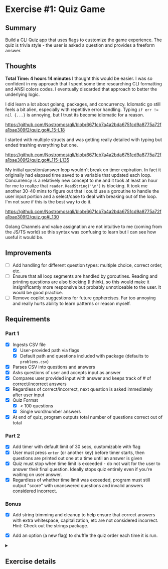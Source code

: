 # Exercise #1: Quiz Game

## Summary
Build a CLI Quiz app that uses flags to customize the game experience. The quiz is trivia style - the user is asked a question and provides a freeform answer. 

## Thoughts 
**Total Time: 4 hours 14 minutes**
I thought this would be easier. I was so confident in my approach that I spent some time researching CLI formatting and ANSI colors codes. I eventually discarded that approach to better the underlying logic. 

I did learn a lot about golang, packages, and concurrency. Idiomatic go still feels a bit alien, especially with repetitive error handling. Typing `if err != nil {...}` is annoying, but I trust its become idiomatic for a reason. 

https://github.com/Nostromos/qli/blob/6671cb7a4a2bda6751cd9a8775a72fa1bae309f2/quiz.go#L15-L18

I started with multiple structs and was getting really detailed with typing but ended trashing everything but one. 

https://github.com/Nostromos/qli/blob/6671cb7a4a2bda6751cd9a8775a72fa1bae309f2/quiz.go#L115-L135

My initial question/answer loop wouldn't break on timer expiration. In fact it originally had elapsed time saved to a variable that updated each loop. Concurrency is a relatively new concept to me and it took at least an hour for me to realize that `reader.ReadString('\n')` is blocking. It took me another 30-40 mins to figure out that I could use a goroutine to handle the user input portion and a select/case to deal with breaking out of the loop. I'm not sure if this is the best way to do it.

https://github.com/Nostromos/qli/blob/6671cb7a4a2bda6751cd9a8775a72fa1bae309f2/quiz.go#L130

Golang Channels and value assignation are not intuitive to me (coming from the JS/TS world) so this syntax was confusing to learn but I can see how useful it would be. 

## Improvements
- [ ] Add handling for different question types: multiple choice, correct order, etc.
- [ ] Ensure that all loop segments are handled by goroutines. Reading and printing questions are also blocking (I think), so this would make it insignificantly more responsive but probably unnoticeable to the user. It would be good practice. 
- [ ] Remove copilot suggestions for future gophercises. Far too annoying and really hurts ability to learn patterns or reason myself.  

## Requirements
### Part 1
- [x] Ingests CSV file
  - [x] User-provided path via flags
  - [x] Default path and questions included with package (defaults to `problems.csv`)
- [x] Parses CSV into questions and answers
- [x] Asks questions of user and accepts input as answer
- [x] Compares user provided input with answer and keeps track of # of correct/incorrect answers
- [x] Regardless of correct/incorrect, next question is asked immediately after user input
- [x] Quiz Format
  - [x] < 100 questions
  - [x] Single word/number answers
- [x] At end of quiz, program outputs total number of questions correct out of total

### Part 2
- [x] Add timer with default limit of 30 secs, customizable with flag
- [x] User must press `enter` (or another key) before timer starts, then questions are printed out one at a time until an answer is given
- [x] Quiz must stop when time limit is exceeded - do not wait for the user to answer their final question. Ideally stops quiz entirely even if you're waiting on user answer.
- [x] Regardless of whether time limit was exceeded, program must still output "score" with unanswered questions and invalid answers considered incorrect.

### Bonus
- [x] Add string trimming and cleanup to help ensure that correct answers with extra whitespace, capitalization, etc are not considered incorrect. Hint: Check out the strings package.
- [x] Add an option (a new flag) to shuffle the quiz order each time it is run.


<details>
<summary><h2> Exercise details </h2></summary>
This exercise is broken into two parts to help simplify the process of explaining it as well as to make it easier to solve. The second part is harder than the first, so if you get stuck feel free to move on to another problem then come back to part 2 later.

### Part 1
Create a program that will read in a quiz provided via a CSV file (more details below) and will then give the quiz to a user keeping track of how many questions they get right and how many they get incorrect. Regardless of whether the answer is correct or wrong the next question should be asked immediately afterwards.

The CSV file should default to problems.csv (example shown below), but the user should be able to customize the filename via a flag.

The CSV file will be in a format like below, where the first column is a question and the second column in the same row is the answer to that question.

```
5+5,10
7+3,10
1+1,2
8+3,11
1+2,3
8+6,14
3+1,4
1+4,5
5+1,6
2+3,5
3+3,6
2+4,6
5+2,7
```

You can assume that quizzes will be relatively short (< 100 questions) and will have single word/number answers.

At the end of the quiz the program should output the total number of questions correct and how many questions there were in total. Questions given invalid answers are considered incorrect.

!NOTE: CSV files may have questions with commas in them. Eg: "what 2+2, sir?",4 is a valid row in a CSV. I suggest you look into the CSV package in Go and don’t try to write your own CSV parser.

### Part 2
Adapt your program from part 1 to add a timer. The default time limit should be 30 seconds, but should also be customizable via a flag.

Your quiz should stop as soon as the time limit has exceeded. That is, you shouldn’t wait for the user to answer one final questions but should ideally stop the quiz entirely even if you are currently waiting on an answer from the end user.

Users should be asked to press enter (or some other key) before the timer starts, and then the questions should be printed out to the screen one at a time until the user provides an answer. Regardless of whether the answer is correct or wrong the next question should be asked.

At the end of the quiz the program should still output the total number of questions correct and how many questions there were in total. Questions given invalid answers or unanswered are considered incorrect.

### Bonus
As a bonus exercises you can also…

1. Add string trimming and cleanup to help ensure that correct answers with extra whitespace, capitalization, etc are not considered incorrect. Hint: Check out the strings package.
2. Add an option (a new flag) to shuffle the quiz order each time it is run.
</details>



